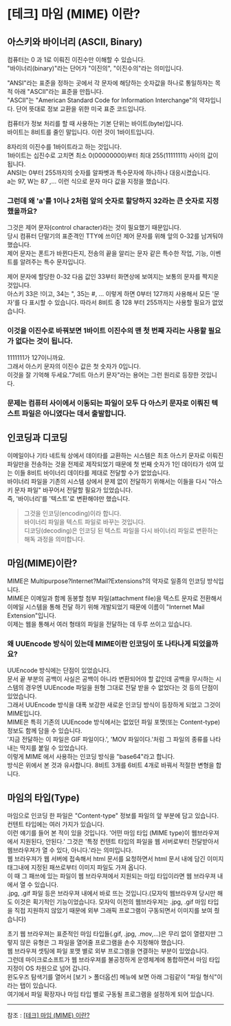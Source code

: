 
# [테크] 마임 (MIME) 이란?

## 아스키와 바이너리 (ASCII, Binary)
컴퓨터는 0 과 1로 이뤄진 이진수만 이해할 수 있습니다.  
"바이너리(binary)"라는 단어가 "이진의", "이진수의"라는 의미입니다.   

"ANSI"라는 표준을 정하는 곳에서 각 문자에 해당하는 숫자값을 하나로 통일하자는 목적 아래 "ASCII"라는 표준을 만듭니다.   
"ASCII"는 "American Standard Code for Information Interchange"의 약자입니다. 단어 뜻대로 정보 교환을 위한 미국 표준 코드입니다.  

컴퓨터가 정보 처리를 할 때 사용하는 기본 단위는 바이트(byte)입니다.  
바이트는 8비트를 줄인 말입니다. 이런 것이 1바이트입니다.  

8자리의 이진수를 1바이트라고 하는 것입니다.  
1바이트는 십진수로 고치면 최소 0(00000000)부터 최대 255(11111111) 사이의 값이 됩니다.  
ANSI는 0부터 255까지의 숫자를 알파벳과 특수문자에 하나하나 대응시켰습니다.  
a는 97, W는 87 ,... 이런 식으로 문자 마다 값을 지정을 했습니다.  

### 그런데 왜 'a'를 1이나 2처럼 앞의 숫자로 할당하지 32라는 큰 숫자로 지정했을까요?  
그것은 제어 문자(control character)라는 것이 필요했기 때문입니다.  
당시 컴퓨터 단말기의 표준격인 TTY에 쓰이던 제어 문자를 위해 앞의 0-32를 남겨둬야 했습니다.  
제어 문자는 폰트가 바뀐다든지, 전송의 끝을 알리는 문자 같은 특수한 작업, 기능, 이벤트를 알려주는 특수 문자입니다.  

제어 문자에 할당한 0-32 다음 값인 33부터 화면상에 보여지는 보통의 문자를 짝지운 것입니다.  
아스키 33은 !이고, 34는 ", 35는 #, ... 이렇게 하면 0부터 127까지 사용해서 모든 '문자'를 다 표시할 수 있습니다. 
따라서 8비트 중 128 부터 255까지는 사용할 필요가 없었습니다.  

### 이것을 이진수로 바꿔보면 1바이트 이진수의 맨 첫 번째 자리는 사용할 필요가 없다는 것이 됩니다.  
1111111가 127이니까요.  
그래서 아스키 문자의 이진수 값은 첫 숫자가 0입니다.  
이것을 잘 기억해 두세요."7비트 아스키 문자"라는 용어는 그런 원리로 등장한 것입니다.  

### 문제는 컴퓨터 사이에서 이동되는 파일이 모두 다 아스키 문자로 이뤄진 텍스트 파일은 아니였다는 데서 출발합니다.

## 인코딩과 디코딩
이메일이나 기타 네트웍 상에서 데이타를 교환하는 시스템은 최초 아스키 문자로 이뤄진 파일만을 전송하는 것을 전제로 제작되었기 때문에 첫 번째 숫자가 1인 데이타가 섞여 있는 이들 8비트 바이너리 데이타를 제대로 전달할 수가 없었습니다.  
바이너리 파일을 기존의 시스템 상에서 문제 없이 전달하기 위해서는 이들을 다시 "아스키 문자 파일" 바꾸어서 전달할 필요가 있었습니다.  
즉, '바이너리'를 '텍스트'로 변환해야만 했습니다.  
> 그것을 인코딩(encoding)이라 합니다.  
> 바이너리 파일을 텍스트 파일로 바꾸는 것입니다.  
> 디코딩(decoding)은 인코딩 된 텍스트 파일을 다시 바이너리 파일로 변환하는 해독 과정을 의미합니다.  

## 마임(MIME)이란?
MIME은 Multipurpose?Internet?Mail?Extensions?의 약자로 일종의 인코딩 방식입니다.   
MIME은 이메일과 함께 동봉할 첨부 파일(attachment file)을 텍스트 문자로 전환해서 이메일 시스템을 통해 전달 하기 위해 개발되었기 때문에 이름이 "Internet Mail Extension"입니다.  
이제는 웹을 통해서 여러 형태의 파일을 전달하는 데 두루 쓰이고 있습니다.  

### 왜 UUEncode 방식이 있는데 MIME이란 인코딩이 또 나타나게 되었을까요?  
UUEncode 방식에는 단점이 있었습니다.  
문서 끝 부분의 공백이 사실은 공백이 아니라 변환되어야 할 값인데 공백을 무시하는 시스템의 경우엔 UUEncode 파일을 원형 그대로 전달 받을 수 없었다는 것 등의 단점이 있었습니다.  
그래서 UUEncode 방식을 대폭 보강한 새로운 인코딩 방식이 등장하게 되었고 그것이 MIME입니다.  
MIME은 특히 기존의 UUEncode 방식에서는 없었던 파일 포맷(또는 Content-type) 정보도 함께 담을 수 있습니다.  
'지금 전달하는 이 파일은 GIF 파일이다.', 'MOV 파일이다.'처럼 그 파일의 종류를 나타내는 딱지를 붙일 수 있었습니다.  
이렇게 MIME 에서 사용하는 인코딩 방식을 "base64"라고 합니다.  
방식은 위에서 본 것과 유사합니다. 8비트 3개를 6비트 4개로 바꿔서 적절한 변형을 합니다.  

## 마임의 타입(Type)
마임으로 인코딩 한 파일은 "Content-type" 정보를 파일의 앞 부분에 담고 있습니다.   
컨텐트 타입에는 여러 가지가 있습니다.  
이런 얘기를 들어 본 적이 있을 것입니다. '어떤 마임 타입 (MIME type)이 웹브라우져에서 지원된다, 안된다.' 그것은 '특정 컨텐트 타입의 파일을 웹 서버로부터 전달받아서 웹브라우져가 열 수 있다, 아니다.'라는 의미입니다.  
웹 브라우져가 웹 서버에 접속해서 html 문서를 요청하면서 html 문서 내에 담긴 이미지 태그내에 지정된 패쓰로부터 이미지 파일도 가져 옵니다.  
이 때 그 패쓰에 있는 파일이 웹 브라우져에서 지원되는 마임 타입이라면 웹 브라우져 내에서 열 수 있습니다.  
.jpg, .gif 파일 등은 브라우져 내에서 바로 뜨는 것입니다.(모자익 웹브라우져 당시만 해도 이것은 획기적인 기능이었습니다. 모자익 이전의 웹브라우져는 .jpg, .gif 마임 타입을 직접 지원하지 않았기 때문에 외부 그래픽 프로그램이 구동되면서 이미지를 보여 줬습니다)

초기 웹 브라우져는 표준적인 마임 타입들(.gif, .jpg, .mov,...)은 무리 없이 열렸지만 그렇지 않은 유형은 그 파일을 열어줄 프로그램을 손수 지정해야 했습니다.  
웹 브라우져 셋팅에 파일 포맷 별로 외부 프로그램을 연결하는 부분이 있었습니다.  
그런데 마이크로소프트가 웹 브라우져를 불공정하게 운영체계에 통합하면서 마임 타입 지정이 OS 차원으로 넘어 갑니다.  
윈도우즈 탐색기를 열어서 [보기 > 폴더옵션] 메뉴에 보면 아래 그림같이 "파일 형식"이라는 탭이 있습니다.  
여기에서 파일 확장자나 마임 타입 별로 구동될 프로그램을 설정하게 되어 있습니다.  

---
참조 : [[테크] 마임 (MIME) 이란?](http://www.emh.co.kr/content.pl?mime)
